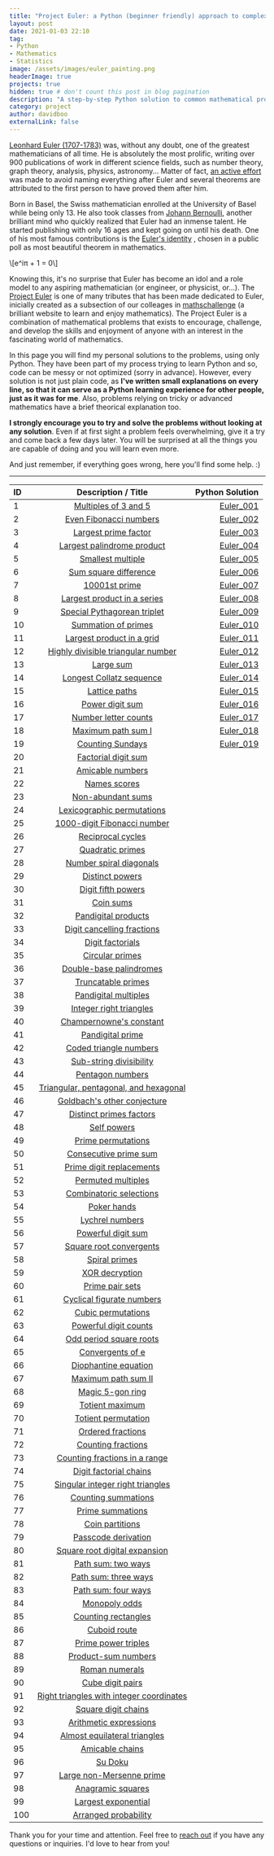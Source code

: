 ```yaml
---
title: "Project Euler: a Python (beginner friendly) approach to complex mathematical challenges"
layout: post
date: 2021-01-03 22:10
tag:
- Python
- Mathematics
- Statistics
image: /assets/images/euler_painting.png
headerImage: true
projects: true
hidden: true # don't count this post in blog pagination
description: "A step-by-step Python solution to common mathematical problems."
category: project
author: davidboo
externalLink: false
---
```

    
[Leonhard Euler (1707-1783)](https://www.euler-foundation.org/?page_id=45) was, without any doubt, one of the greatest mathematicians of all time. He is absolutely the most prolific, writing over 900 publications of work in different science fields, such as number theory, graph theory, analysis, physics, astronomy... Matter of fact, [an active effort](https://en.wikipedia.org/wiki/List_of_things_named_after_Leonhard_Euler) was made to avoid naming everything after Euler and several theorems are attributed to the first person to have proved them after him. 

Born in Basel, the Swiss mathematician enrolled at the University of Basel while being only 13. He also took classes from [Johann Bernoulli](https://en.wikipedia.org/wiki/Johann_Bernoulli), another brilliant mind who quickly realized that Euler had an inmense talent. He started publishing with only 16 ages and kept going on until his death. One of his most famous contributions is the [Euler's identity](https://plus.maths.org/content/maths-minute-eulers-identity) , chosen in a public poll as most beautiful theorem in mathematics.

\\[e^iπ + 1 = 0\\]

Knowing this, it's no surprise that Euler has become an idol and a role model to any aspiring mathematician (or engineer, or physicist, or...). The [Project Euler](https://projecteuler.net/) is one of many tributes that has been made dedicated to Euler, inicially created as a subsection of our colleages in [mathschallenge](mathschallenge.net) (a brilliant website to learn and enjoy mathematics). <span class="evidence">The Project Euler is a combination of mathematical problems that exists to encourage, challenge, and develop the skills and enjoyment of anyone with an interest in the fascinating world of mathematics. </span>

In this page you will find my personal solutions to the problems, using only Python. They have been part of my process trying to learn Python and so, code can be messy or not optimized (sorry in advance). <span class="evidence"> However, every solution is not just plain code, as **I've written small explanations on every line, so that it can serve as a Python learning experience for other people, just as it was for me**.</span> Also, problems relying on tricky or advanced mathematics have a brief theorical explanation too. 

**I strongly encourage you to try and solve the problems without looking at any solution**. Even if at first sight a problem feels overwhelming, give it a try and come back a few days later. You will be surprised at all the things you are capable of doing and you will learn even more. 

And just remember, if everything goes wrong, here you'll find some help. :)

---

|ID|&nbsp;&nbsp;&nbsp;&nbsp;&nbsp;&nbsp;&nbsp;&nbsp;&nbsp;&nbsp;&nbsp;&nbsp;Description / Title&nbsp;&nbsp;&nbsp;&nbsp;&nbsp;&nbsp;&nbsp;&nbsp;&nbsp;&nbsp;&nbsp;&nbsp;|Python Solution|
|:-----|:-----:|-----:|
|1|[Multiples of 3 and 5](https://projecteuler.net/problem=1)|[Euler_001](https://github.com/David-boo/Euler/blob/main/Euler_001.py)|
|2|[Even Fibonacci numbers](https://projecteuler.net/problem=2)|[Euler_002](https://github.com/David-boo/Euler/blob/main/Euler_002.py)|
|3|[Largest prime factor](https://projecteuler.net/problem=3)|[Euler_003](https://github.com/David-boo/Euler/blob/main/Euler_003.py)|
|4|[Largest palindrome product](https://projecteuler.net/problem=4)|[Euler_004](https://github.com/David-boo/Euler/blob/main/Euler_004.py)|
|5|[Smallest multiple](https://projecteuler.net/problem=5)|[Euler_005](https://github.com/David-boo/Euler/blob/main/Euler_005.py)|
|6|[Sum square difference](https://projecteuler.net/problem=6)|[Euler_006](https://github.com/David-boo/Euler/blob/main/Euler_006.py)|
|7|[10001st prime](https://projecteuler.net/problem=7)|[Euler_007](https://github.com/David-boo/Euler/blob/main/Euler_007.py)|
|8|[Largest product in a series](https://projecteuler.net/problem=8)|[Euler_008](https://github.com/David-boo/Euler/blob/main/Euler_008.py)|
|9|[Special Pythagorean triplet](https://projecteuler.net/problem=9)|[Euler_009](https://github.com/David-boo/Euler/blob/main/Euler_009.py)|
|10|[Summation of primes](https://projecteuler.net/problem=10)|[Euler_010](https://github.com/David-boo/Euler/blob/main/Euler_010.py)|
|11|[Largest product in a grid](https://projecteuler.net/problem=11)|[Euler_011](https://github.com/David-boo/Euler/blob/main/Euler_011.py)|
|12|[Highly divisible triangular number](https://projecteuler.net/problem=12)|[Euler_012](https://github.com/David-boo/Euler/blob/main/Euler_012.py)|
|13|[Large sum](https://projecteuler.net/problem=13)|[Euler_013](https://github.com/David-boo/Euler/blob/main/Euler_013.py)|
|14|[Longest Collatz sequence](https://projecteuler.net/problem=14)|[Euler_014](https://github.com/David-boo/Euler/blob/main/Euler_014.py)|
|15|[Lattice paths](https://projecteuler.net/problem=15)|[Euler_015](https://github.com/David-boo/Euler/blob/main/Euler_015.py)|
|16|[Power digit sum](https://projecteuler.net/problem=16)|[Euler_016](https://github.com/David-boo/Euler/blob/main/Euler_016.py)|
|17|[Number letter counts](https://projecteuler.net/problem=17)|[Euler_017](https://github.com/David-boo/Euler/blob/main/Euler_017.py)|
|18|[Maximum path sum I](https://projecteuler.net/problem=18)|[Euler_018](https://github.com/David-boo/Euler/blob/main/Euler_018.py)|
|19|[Counting Sundays](https://projecteuler.net/problem=19)|[Euler_019](https://github.com/David-boo/Euler/blob/main/Euler_019.py)|
|20|[Factorial digit sum](https://projecteuler.net/problem=20)||
|21|[Amicable numbers](https://projecteuler.net/problem=21)||
|22|[Names scores](https://projecteuler.net/problem=22)||
|23|[Non-abundant sums](https://projecteuler.net/problem=23)||
|24|[Lexicographic permutations](https://projecteuler.net/problem=24)||
|25|[1000-digit Fibonacci number](https://projecteuler.net/problem=25)||
|26|[Reciprocal cycles](https://projecteuler.net/problem=26)||
|27|[Quadratic primes](https://projecteuler.net/problem=27)||
|28|[Number spiral diagonals](https://projecteuler.net/problem=28)||
|29|[Distinct powers](https://projecteuler.net/problem=29)||
|30|[Digit fifth powers](https://projecteuler.net/problem=30)||
|31|[Coin sums](https://projecteuler.net/problem=31)||
|32|[Pandigital products](https://projecteuler.net/problem=32)||
|33|[Digit cancelling fractions](https://projecteuler.net/problem=33)||
|34|[Digit factorials](https://projecteuler.net/problem=34)||
|35|[Circular primes](https://projecteuler.net/problem=35)||
|36|[Double-base palindromes](https://projecteuler.net/problem=36)||
|37|[Truncatable primes](https://projecteuler.net/problem=37)||
|38|[Pandigital multiples](https://projecteuler.net/problem=38)||
|39|[Integer right triangles](https://projecteuler.net/problem=39)||
|40|[Champernowne's constant](https://projecteuler.net/problem=40)||
|41|[Pandigital prime](https://projecteuler.net/problem=41)||
|42|[Coded triangle numbers](https://projecteuler.net/problem=42)||
|43|[Sub-string divisibility](https://projecteuler.net/problem=43)||
|44|[Pentagon numbers](https://projecteuler.net/problem=44)||
|45|[Triangular, pentagonal, and hexagonal](https://projecteuler.net/problem=45)||
|46|[Goldbach's other conjecture](https://projecteuler.net/problem=46)||
|47|[Distinct primes factors](https://projecteuler.net/problem=47)||
|48|[Self powers](https://projecteuler.net/problem=48)||
|49|[Prime permutations](https://projecteuler.net/problem=49)||
|50|[Consecutive prime sum](https://projecteuler.net/problem=50)||
|51|[Prime digit replacements](https://projecteuler.net/problem=51)||
|52|[Permuted multiples](https://projecteuler.net/problem=52)||
|53|[Combinatoric selections](https://projecteuler.net/problem=53)||
|54|[Poker hands](https://projecteuler.net/problem=54)||
|55|[Lychrel numbers](https://projecteuler.net/problem=55)||
|56|[Powerful digit sum](https://projecteuler.net/problem=56)||
|57|[Square root convergents](https://projecteuler.net/problem=57)||
|58|[Spiral primes](https://projecteuler.net/problem=58)||
|59|[XOR decryption](https://projecteuler.net/problem=59)||
|60|[Prime pair sets](https://projecteuler.net/problem=60)||
|61|[Cyclical figurate numbers](https://projecteuler.net/problem=61)||
|62|[Cubic permutations](https://projecteuler.net/problem=62)||
|63|[Powerful digit counts](https://projecteuler.net/problem=63)||
|64|[Odd period square roots](https://projecteuler.net/problem=64)||
|65|[Convergents of e](https://projecteuler.net/problem=65)||
|66|[Diophantine equation](https://projecteuler.net/problem=66)||
|67|[Maximum path sum II](https://projecteuler.net/problem=67)||
|68|[Magic 5-gon ring](https://projecteuler.net/problem=68)||
|69|[Totient maximum](https://projecteuler.net/problem=69)||
|70|[Totient permutation](https://projecteuler.net/problem=70)||
|71|[Ordered fractions](https://projecteuler.net/problem=71)||
|72|[Counting fractions](https://projecteuler.net/problem=72)||
|73|[Counting fractions in a range](https://projecteuler.net/problem=73)||
|74|[Digit factorial chains](https://projecteuler.net/problem=74)||
|75|[Singular integer right triangles](https://projecteuler.net/problem=75)||
|76|[Counting summations](https://projecteuler.net/problem=76)||
|77|[Prime summations](https://projecteuler.net/problem=77)||
|78|[Coin partitions](https://projecteuler.net/problem=78)||
|79|[Passcode derivation](https://projecteuler.net/problem=79)||
|80|[Square root digital expansion](https://projecteuler.net/problem=80)||
|81|[Path sum: two ways](https://projecteuler.net/problem=81)||
|82|[Path sum: three ways](https://projecteuler.net/problem=82)||
|83|[Path sum: four ways](https://projecteuler.net/problem=83)||
|84|[Monopoly odds](https://projecteuler.net/problem=84)||
|85|[Counting rectangles](https://projecteuler.net/problem=85)||
|86|[Cuboid route](https://projecteuler.net/problem=86)||
|87|[Prime power triples](https://projecteuler.net/problem=87)||
|88|[Product-sum numbers](https://projecteuler.net/problem=88)||
|89|[Roman numerals](https://projecteuler.net/problem=89)||
|90|[Cube digit pairs](https://projecteuler.net/problem=90)||
|91|[Right triangles with integer coordinates](https://projecteuler.net/problem=91)||
|92|[Square digit chains](https://projecteuler.net/problem=92)||
|93|[Arithmetic expressions](https://projecteuler.net/problem=93)||
|94|[Almost equilateral triangles](https://projecteuler.net/problem=94)||
|95|[Amicable chains](https://projecteuler.net/problem=95)||
|96|[Su Doku](https://projecteuler.net/problem=96)||
|97|[Large non-Mersenne prime](https://projecteuler.net/problem=97)||
|98|[Anagramic squares](https://projecteuler.net/problem=98)||
|99|[Largest exponential](https://projecteuler.net/problem=99)||
|100|[Arranged probability](https://projecteuler.net/problem=100)||



Thank you for your time and attention. Feel free to [reach out](https://david-boo.github.io/) if you have any questions or inquiries. I'd love to hear from you!


